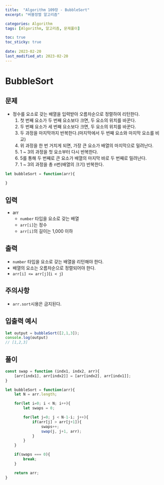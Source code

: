 ```yaml
---
title:  "Algorithm 109장 - BubbleSort"
excerpt: "버블정렬 알고리즘"

categories: Algorithm
tags: [Algorithm, 알고리즘, 문제풀이]

toc: true
toc_sticky: true
 
date: 2023-02-20
last_modified_at: 2023-02-20
---
```

# BubbleSort
## 문제
- 정수를 요소로 갖는 배열을 입력받아 오름차순으로 정렬하여 리턴한다.
  1. 첫 번째 요소가 두 번째 요소보다 크면, 두 요소의 위치를 바꾼다.
  2. 두 번째 요소가 세 번째 요소보다 크면, 두 요소의 위치를 바꾼다.
  3. 두 과정을 마지막까지 반복한다.(마지막에서 두 번째 요소와 마지막 요소를 비교)
  4. 위 과정을 한 번 거치게 되면, 가장 큰 요소가 배열의 마지막으로 밀려난다.
  5. 1 ~ 3의 과정을 첫 요소부터 다시 반복한다.
  6. 5를 통해 두 번째로 큰 요소가 배열의 마지막 바로 두 번째로 밀려난다.
  7. 1 ~ 3의 과정을 총 n번(배열의 크기) 반복한다.



```js
let bubbleSort = function(arr){
    
}
```

## 입력
- arr
  - `number` 타입을 요소로 갖는 배열
  - `arr[i]`는 정수
  - `arr[i]`의 길이는 1,000 이하


## 출력
- `number` 타입을 요소로 갖는 배열을 리턴해야 한다.
- 배열의 요소는 오름차순으로 정렬되어야 한다.
- `arr[i] <= arr[j]`(`i < j`)

## 주의사항
- `arr.sort`시용은 금지된다.

## 입출력 예시
```js
let output = bubbleSort([2,1,3]);
console.log(output)
// [1,2,3]
```

## 풀이
```js
const swap = function (indx1, indx2, arr){
    [arr[indx1], arr[indx2]] = [arr[indx2], arr[indx1]];
}

let bubbleSort = function(arr){
    let N = arr.length;

    for(let i=0; i < N; i++){
        let swaps = 0;

        for(let j=0; j < N-1-i; j++){
            if(arr[j] > arr[j+1]){
                swaps++;
                swap(j, j+1, arr);
            }
        }
    }

    if(swaps === 0){
        break;
    }

    return arr;
}